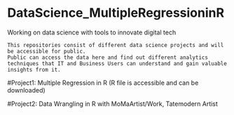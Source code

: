 # DataScience_MultipleRegressioninR
Working on data science with tools to innovate digital tech
```
This repositories consist of different data science projects and will be accessible for public. 
Public can access the data here and find out different analytics techniques that IT and Business Users can understand and gain valuable insights from it.
```
#Project1: Multiple Regression in R (R file is accessible and can be downloaded)

#Project2: Data Wrangling in R with MoMaArtist/Work, Tatemodern Artist
